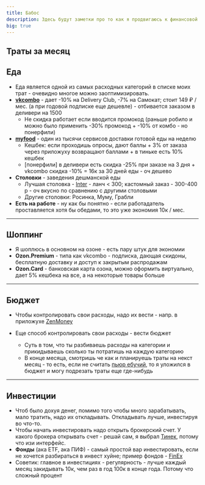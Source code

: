 ```yaml
---
title: Бабос
description: Здесь будут заметки про то как я продвигаюсь к финансовой независимости)))
big: true
---
```




## Траты за месяц

<money-expenses-table :items="[
{title: 'Арендочка', price: 75000, description: 'Да, это жестко'},
{title: 'Платежи, комиссии', price: 10000, description: 'Комуналка, подписки, инет'},
{title: 'Едим не дома', price: 20000, description: 'Кафешки, рестики, доставки'},
{title: 'Едим дома', price: 20000, description: 'Продукты, алкашка'},
{title: 'Психолог', price: 10000, description: '2.5к в неделю'},
{title: 'Художка', price: 5000, description: '5к за 4 недели'},
{title: 'Инглиш', price: 10000, description: '30к за 3 месяца'},
{title: 'Развлечения', price: 5000, description: 'Стим, киношка'},
{title: 'Проезд', price: 2000, description: 'Метро, такси'},
{title: 'Шоппинг', price: 5000, description: 'Озон, ЛаМода'},
]"></money-expenses-table>


## Еда

- Еда является одной из самых расходных категорий в списке моих трат - очевидно многое можно заоптимизировать.
- **[vkcombo](https://vkcombo.ru/)** - дает -10% на Delivery Club, -7% на Самокат; стоит 149 ₽ / мес. (а при годовой
  подписке еще дешевле) - отбивается заказом в деливери на 1500
  - Не скидка работает если вводится промокод (раньше робило и можно было применить -30% промокод + -10% от комбо - но
    понерфили)
- **[myfood](https://m-food.ru/)** - один из тысячи сервисов доставки готовой еды на неделю
  - Кешбек: если проходишь опросы, дают баллы + 3% от заказа через приложуху возвращают баллами + в тиньке есть 10%
    кешбек
  - [понерфили] в деливери есть скидка -25% при заказе на 3 дня + vkcombo скидка -10% = 16к за 30 дней еды - оч дешево
- **Столовки** - заведения дешманской еды
  - Лучшая столовка - [Inter](https://yandex.ru/maps/org/stolovaya_inter/195328812072/) - ланч < 300; кастомный заказ -
    300-400 р - оч вкусно по сравнению с другими столовыми
  - Другие столовки: Росинка, Муму, Грабли
- **Есть на работе** - ну как бы понятно - если работадатель проставляется хотя бы обедами, то это уже экономия 10к /
  мес.

---

## Шоппинг

- Я шоплюсь в основном на озоне - есть пару штук для экономии
- **Ozon.Premium** - типа как vkcombo - подписка, дающая скидоны, бесплатную доставку и доступ к закрытым распродажам
- **Ozon.Card** - банковская карта озона, можно оформить виртуально, дает 5% кешбека на все, а на некоторые товары
  больше

---

## Бюджет

- Чтобы контролировать свои расходы, надо их вести - напр. в приложухе [ZenMoney](https://zenmoney.ru/)
- Еще способ контролировать свои расходы - вести бюджет

  - Суть в том, что ты разбиваешь расходы на категории и прикидываешь сколько ты потратишь на каждую категорию

  <img-swiper>
    <img-block src="/images/exp/money/budget_1.png" alt="Расходики"></img-block>
    <img-block src="/images/exp/money/budget_2.png" alt="Пьюр ебучий вышел в копеечку"></img-block>
  </img-swiper>


  - В конце месяца, смотришь че как и планируешь траты на некст месяц - то есть, если не считать [пьюр ебучий](/cool-story/pure),
    то я уложился в бюджет и могу подрезать траты еще где-нибудь

---

## Инвестиции

- Чтоб было дохуя денег, помимо того чтобы много зарабатывать, мало тратить, надо их откладывать. Откладывать лучше,
  инвестируя во что-то.
- Чтобы начать инвестировать надо открыть брокерский счет. У какого брокера открывать счет - решай сам, я
  выбрал [Тинек](https://www.tinkoff.ru/invest/), потому что изи интерфейс.
- **Фонды** (ака ETF, ака ПИФ) - самый простой вар инвестировать, если не хочется разбираться в инвест хуйне; пример
  фондов - [FinEx](https://finex-etf.ru/)
- Советик: главное в инвестициях - регулярность - лучше каждый месяц закидывать 10к, чем раз в год 100к в конце года.
  Потому что сложный процент
